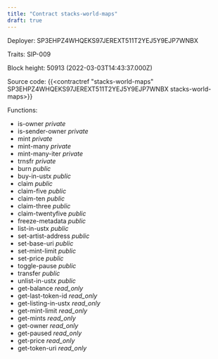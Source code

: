 ```yaml
---
title: "Contract stacks-world-maps"
draft: true
---
```

Deployer: SP3EHPZ4WHQEKS97JEREXT511T2YEJ5Y9EJP7WNBX

Traits:
SIP-009 



Block height: 50913 (2022-03-03T14:43:37.000Z)

Source code: {{<contractref "stacks-world-maps" SP3EHPZ4WHQEKS97JEREXT511T2YEJ5Y9EJP7WNBX stacks-world-maps>}}

Functions:

* is-owner _private_
* is-sender-owner _private_
* mint _private_
* mint-many _private_
* mint-many-iter _private_
* trnsfr _private_
* burn _public_
* buy-in-ustx _public_
* claim _public_
* claim-five _public_
* claim-ten _public_
* claim-three _public_
* claim-twentyfive _public_
* freeze-metadata _public_
* list-in-ustx _public_
* set-artist-address _public_
* set-base-uri _public_
* set-mint-limit _public_
* set-price _public_
* toggle-pause _public_
* transfer _public_
* unlist-in-ustx _public_
* get-balance _read_only_
* get-last-token-id _read_only_
* get-listing-in-ustx _read_only_
* get-mint-limit _read_only_
* get-mints _read_only_
* get-owner _read_only_
* get-paused _read_only_
* get-price _read_only_
* get-token-uri _read_only_

